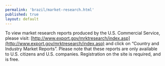 ```yaml
--- 
permalink: 'brazil/market-research.html' 
published: true 
layout: default
---
```

To view market research reports produced by the U.S. Commercial Service, please visit: [http://www.export.gov/mrktresearch/index.asp](http://www.export.gov/mrktresearch/index.asp) and click on “Country and Industry Market Reports”. Please note that these reports are only available to U.S. citizens and U.S. companies. Registration on the site is required, and is free.
